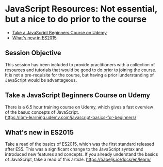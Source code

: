 # JavaScript Resources: Not essential, but a nice to do prior to the course

* [Take a JavaScript Beginners Course on Udemy](#beginners)  
* [What's new in ES2015](#new)  

## Session Objective
This session has been included to provide practitioners with a collection of resources and tutorials that would be good to do prior to joining the course.  It is not a pre-requisite for the course, but having a prior iunderstanding of JavaScript would be advantageous.

<a name="beginners"></a>
## Take a JavaScript Beginners Course on Udemy
There is a 6.5 hour training course on Udemy, which gives a fast overview of the basuc concepts of JavaScript.  
https://ibm-learning.udemy.com/javascript-basics-for-beginners/

<a name="new"></a>
## What's new in ES2015
Take a read of the basics of ES2015, which was the first standard released after ES5.  This was a significant change to the JavaScript syntax and introduced new features and concepts.  If you already understand the basics of JavaScript, take a read of this article. https://babeljs.io/docs/en/learn/  


